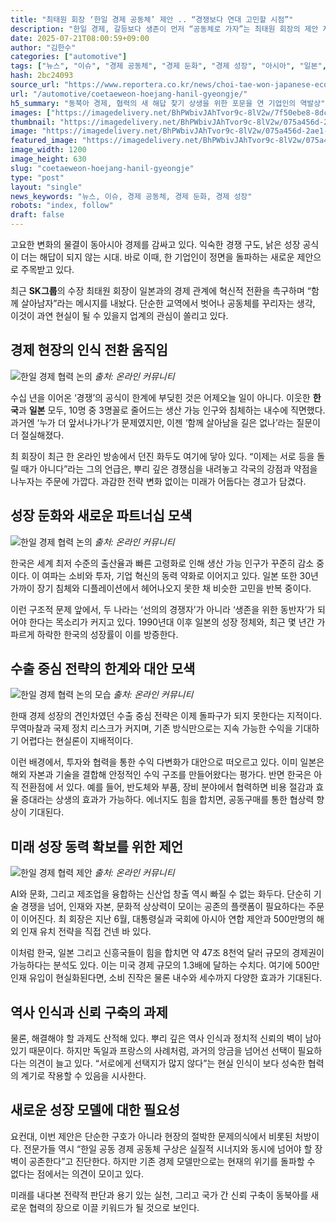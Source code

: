 ```yaml
---
title: "최태원 회장 ‘한일 경제 공동체’ 제안 .. “경쟁보다 연대 고민할 시점”"
description: "한일 경제, 갈등보다 생존이 먼저 “공동체로 가자”는 최태원 회장의 제안 저성장 시대, 전략적 결단 요구돼 ..."
date: 2025-07-21T08:00:59+09:00
author: "김한수"
categories: ["automotive"]
tags: ["뉴스", "이슈", "경제 공동체", "경제 둔화", "경제 성장", "아시아", "일본", "최태원", "한국", "생존연대전략", "초고령사회솔루션"]
hash: 2bc24093
source_url: "https://www.reportera.co.kr/news/choi-tae-won-japanese-economic-community/"
url: "/automotive/coetaeweon-hoejang-hanil-gyeongje/"
h5_summary: "동북아 경제, 협력의 새 해답 찾기 상생을 위한 포문을 연 기업인의 역발상"
images: ["https://imagedelivery.net/BhPWbivJAhTvor9c-8lV2w/7f50ebe8-8dc2-48e7-7139-e627a3395b00/public", "https://imagedelivery.net/BhPWbivJAhTvor9c-8lV2w/81135846-c8ff-44c7-f3f4-c7b38fb8d400/public", "https://imagedelivery.net/BhPWbivJAhTvor9c-8lV2w/55b30637-7a7c-4856-f33e-4286591a4e00/public", "https://imagedelivery.net/BhPWbivJAhTvor9c-8lV2w/896eb106-af45-4cdb-e9e0-984b8cb7ce00/public", "https://imagedelivery.net/BhPWbivJAhTvor9c-8lV2w/075a456d-2ae1-4bd2-e0bc-ad95de4b4200/public"]
thumbnail: "https://imagedelivery.net/BhPWbivJAhTvor9c-8lV2w/075a456d-2ae1-4bd2-e0bc-ad95de4b4200/public"
image: "https://imagedelivery.net/BhPWbivJAhTvor9c-8lV2w/075a456d-2ae1-4bd2-e0bc-ad95de4b4200/public"
featured_image: "https://imagedelivery.net/BhPWbivJAhTvor9c-8lV2w/075a456d-2ae1-4bd2-e0bc-ad95de4b4200/public"
image_width: 1200
image_height: 630
slug: "coetaeweon-hoejang-hanil-gyeongje"
type: "post"
layout: "single"
news_keywords: "뉴스, 이슈, 경제 공동체, 경제 둔화, 경제 성장"
robots: "index, follow"
draft: false
---
```


고요한 변화의 물결이 동아시아 경제를 감싸고 있다. 익숙한 경쟁 구도, 낡은 성장 공식이 더는 해답이 되지 않는 시대. 바로 이때, 한 기업인이 정면을 돌파하는 새로운 제안으로 주목받고 있다.

최근 **SK그룹**의 수장 최태원 회장이 일본과의 경제 관계에 혁신적 전환을 촉구하며 “함께 살아남자”라는 메시지를 내놨다. 단순한 교역에서 벗어나 공동체를 꾸리자는 생각, 이것이 과연 현실이 될 수 있을지 업계의 관심이 쏠리고 있다.

## 경제 현장의 인식 전환 움직임

![한일 경제 협력 논의](https://imagedelivery.net/BhPWbivJAhTvor9c-8lV2w/55b30637-7a7c-4856-f33e-4286591a4e00/public)
*출처: 온라인 커뮤니티*


수십 년을 이어온 ‘경쟁’의 공식이 한계에 부딪힌 것은 어제오늘 일이 아니다. 이웃한 **한국**과 **일본** 모두, 10명 중 3명꼴로 줄어드는 생산 가능 인구와 침체하는 내수에 직면했다. 과거엔 ‘누가 더 앞서나가나’가 문제였지만, 이젠 ‘함께 살아남을 길은 없나’라는 질문이 더 절실해졌다.

최 회장이 최근 한 온라인 방송에서 던진 화두도 여기에 닿아 있다. “이제는 서로 등을 돌릴 때가 아니다”라는 그의 언급은, 뿌리 깊은 경쟁심을 내려놓고 각국의 강점과 약점을 나누자는 주문에 가깝다. 과감한 전략 변화 없이는 미래가 어둡다는 경고가 담겼다.

## 성장 둔화와 새로운 파트너십 모색

![한일 경제 협력 논의](https://imagedelivery.net/BhPWbivJAhTvor9c-8lV2w/81135846-c8ff-44c7-f3f4-c7b38fb8d400/public)
*출처: 온라인 커뮤니티*


한국은 세계 최저 수준의 출산율과 빠른 고령화로 인해 생산 가능 인구가 꾸준히 감소 중이다. 이 여파는 소비와 투자, 기업 혁신의 동력 약화로 이어지고 있다. 일본 또한 30년 가까이 장기 침체와 디플레이션에서 헤어나오지 못한 채 비슷한 고민을 반복 중이다.

이런 구조적 문제 앞에서, 두 나라는 ‘선의의 경쟁자’가 아니라 ‘생존을 위한 동반자’가 되어야 한다는 목소리가 커지고 있다. 1990년대 이후 일본의 성장 정체와, 최근 몇 년간 가파르게 하락한 한국의 성장률이 이를 방증한다.

## 수출 중심 전략의 한계와 대안 모색

![한일 경제 협력 논의 모습](https://imagedelivery.net/BhPWbivJAhTvor9c-8lV2w/7f50ebe8-8dc2-48e7-7139-e627a3395b00/public)
*출처: 온라인 커뮤니티*


한때 경제 성장의 견인차였던 수출 중심 전략은 이제 돌파구가 되지 못한다는 지적이다. 무역마찰과 국제 정치 리스크가 커지며, 기존 방식만으로는 지속 가능한 수익을 기대하기 어렵다는 현실론이 지배적이다.

이런 배경에서, 투자와 협력을 통한 수익 다변화가 대안으로 떠오르고 있다. 이미 일본은 해외 자본과 기술을 결합해 안정적인 수익 구조를 만들어왔다는 평가다. 반면 한국은 아직 전환점에 서 있다. 예를 들어, 반도체와 부품, 장비 분야에서 협력하면 비용 절감과 효율 증대라는 상생의 효과가 가능하다. 에너지도 힘을 합치면, 공동구매를 통한 협상력 향상이 기대된다.

## 미래 성장 동력 확보를 위한 제언

![한일 경제 협력 제안](https://imagedelivery.net/BhPWbivJAhTvor9c-8lV2w/896eb106-af45-4cdb-e9e0-984b8cb7ce00/public)
*출처: 온라인 커뮤니티*


AI와 문화, 그리고 제조업을 융합하는 신산업 창출 역시 빠질 수 없는 화두다. 단순히 기술 경쟁을 넘어, 인재와 자본, 문화적 상상력이 모이는 공존의 플랫폼이 필요하다는 주문이 이어진다. 최 회장은 지난 6월, 대통령실과 국회에 아시아 연합 제안과 500만명의 해외 인재 유치 전략을 직접 건넨 바 있다.

이처럼 한국, 일본 그리고 신흥국들이 힘을 합치면 약 47조 8천억 달러 규모의 경제권이 가능하다는 분석도 있다. 이는 미국 경제 규모의 1.3배에 달하는 수치다. 여기에 500만 인재 유입이 현실화된다면, 소비 진작은 물론 내수와 세수까지 다양한 효과가 기대된다.

## 역사 인식과 신뢰 구축의 과제

물론, 해결해야 할 과제도 산적해 있다. 뿌리 깊은 역사 인식과 정치적 신뢰의 벽이 남아 있기 때문이다. 하지만 독일과 프랑스의 사례처럼, 과거의 앙금을 넘어선 선택이 필요하다는 의견이 늘고 있다. “서로에게 선택지가 많지 않다”는 현실 인식이 보다 성숙한 협력의 계기로 작용할 수 있음을 시사한다.

## 새로운 성장 모델에 대한 필요성

요컨대, 이번 제안은 단순한 구호가 아니라 현장의 절박한 문제의식에서 비롯된 처방이다. 전문가들 역시 “한일 공동 경제 공동체 구상은 실질적 시너지와 동시에 넘어야 할 장벽이 공존한다”고 진단한다. 하지만 기존 경제 모델만으로는 현재의 위기를 돌파할 수 없다는 점에서는 의견이 모이고 있다.

미래를 내다본 전략적 판단과 용기 있는 실천, 그리고 국가 간 신뢰 구축이 동북아를 새로운 협력의 장으로 이끌 키워드가 될 것으로 보인다.
